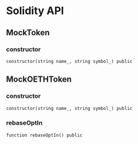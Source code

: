 # Solidity API

## MockToken

### constructor

```solidity
constructor(string name_, string symbol_) public
```

## MockOETHToken

### constructor

```solidity
constructor(string name_, string symbol_) public
```

### rebaseOptIn

```solidity
function rebaseOptIn() public
```

